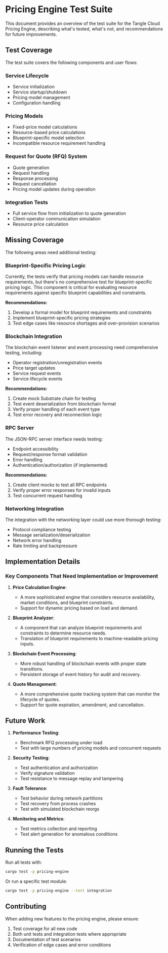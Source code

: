 # Pricing Engine Test Suite

This document provides an overview of the test suite for the Tangle Cloud Pricing Engine, describing what's tested, what's not, and recommendations for future improvements.

## Test Coverage

The test suite covers the following components and user flows:

### Service Lifecycle

-   Service initialization
-   Service startup/shutdown
-   Pricing model management
-   Configuration handling

### Pricing Models

-   Fixed-price model calculations
-   Resource-based price calculations
-   Blueprint-specific model selection
-   Incompatible resource requirement handling

### Request for Quote (RFQ) System

-   Quote generation
-   Request handling
-   Response processing
-   Request cancellation
-   Pricing model updates during operation

### Integration Tests

-   Full service flow from initialization to quote generation
-   Client-operator communication simulation
-   Resource price calculation

## Missing Coverage

The following areas need additional testing:

### Blueprint-Specific Pricing Logic

Currently, the tests verify that pricing models can handle resource requirements, but there's no comprehensive test for blueprint-specific pricing logic. This component is critical for evaluating resource requirements against specific blueprint capabilities and constraints.

**Recommendations:**

1. Develop a formal model for blueprint requirements and constraints
2. Implement blueprint-specific pricing strategies
3. Test edge cases like resource shortages and over-provision scenarios

### Blockchain Integration

The blockchain event listener and event processing need comprehensive testing, including:

-   Operator registration/unregistration events
-   Price target updates
-   Service request events
-   Service lifecycle events

**Recommendations:**

1. Create mock Substrate chain for testing
2. Test event deserialization from blockchain format
3. Verify proper handling of each event type
4. Test error recovery and reconnection logic

### RPC Server

The JSON-RPC server interface needs testing:

-   Endpoint accessibility
-   Request/response format validation
-   Error handling
-   Authentication/authorization (if implemented)

**Recommendations:**

1. Create client mocks to test all RPC endpoints
2. Verify proper error responses for invalid inputs
3. Test concurrent request handling

### Networking Integration

The integration with the networking layer could use more thorough testing:

-   Protocol compliance testing
-   Message serialization/deserialization
-   Network error handling
-   Rate limiting and backpressure

## Implementation Details

### Key Components That Need Implementation or Improvement

1. **Price Calculation Engine**:

    - A more sophisticated engine that considers resource availability, market conditions, and blueprint constraints.
    - Support for dynamic pricing based on load and demand.

2. **Blueprint Analyzer**:

    - A component that can analyze blueprint requirements and constraints to determine resource needs.
    - Translation of blueprint requirements to machine-readable pricing inputs.

3. **Blockchain Event Processing**:

    - More robust handling of blockchain events with proper state transitions.
    - Persistent storage of event history for audit and recovery.

4. **Quote Management**:
    - A more comprehensive quote tracking system that can monitor the lifecycle of quotes.
    - Support for quote expiration, amendment, and cancellation.

## Future Work

1. **Performance Testing**:

    - Benchmark RFQ processing under load
    - Test with large numbers of pricing models and concurrent requests

2. **Security Testing**:

    - Test authentication and authorization
    - Verify signature validation
    - Test resistance to message replay and tampering

3. **Fault Tolerance**:

    - Test behavior during network partitions
    - Test recovery from process crashes
    - Test with simulated blockchain reorgs

4. **Monitoring and Metrics**:
    - Test metrics collection and reporting
    - Test alert generation for anomalous conditions

## Running the Tests

Run all tests with:

```bash
cargo test -p pricing-engine
```

Or run a specific test module:

```bash
cargo test -p pricing-engine --test integration
```

## Contributing

When adding new features to the pricing engine, please ensure:

1. Test coverage for all new code
2. Both unit tests and integration tests where appropriate
3. Documentation of test scenarios
4. Verification of edge cases and error conditions
